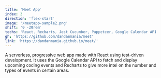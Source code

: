 ```yaml
---
title: 'Meet App'
index: 3
direction: 'flex-start'
image: '/meetapp-sample2.png'
shift: '0 -20rem'
techs: 'React, Recharts, Jest Cucumber, Puppeteer, Google Calendar API'
gh: 'https://github.com/dandanmania/meet'
link: 'https://dandanmania.github.io/meet/'
---
```


A serverless, progressive web app made with React using test-driven development. It uses the Google Calendar API to fetch and display upcoming coding events and Recharts to give more intel on the number and types of events in certain areas.

